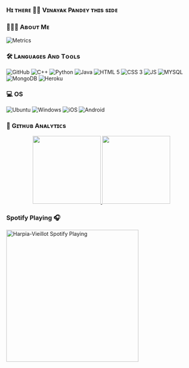 ### Hɪ ᴛʜᴇʀᴇ 👋🏻 Vɪɴᴀʏᴀᴋ Pᴀɴᴅᴇʏ ᴛʜɪs sɪᴅᴇ

### 👨🏻‍💻 Aʙᴏᴜᴛ Mᴇ

![Metrics](https://metrics.lecoq.io/Harpia-Vieillot?template=classic&repositories.affiliations=Harpia-Vieillot&achievements=1&languages=1&repositories=1&people=1&repositories=100&repositories.batch=100&repositories.forks=false&repositories.affiliations=Harpia-Vieillot&languages.limit=100&languages.sections=most-used&languages.colors=github&languages.aliases=Java%3APython&languages.threshold=0%25&languages.indepth=false&languages.recent.load=300&languages.recent.days=14&people.limit=100&people.size=28&people.types=followers%2C%20following&people.identicons=false&people.shuffle=false&achievements.threshold=C&achievements.secrets=true&achievements.limit=0&repositories.featured=Gladiators-Projects%2FSpamBot%2C%20Harpia-Vieillot%2FDiscord-Nitro&config.timezone=Asia%2FCalcutta&config.twemoji=true)
<!--
- 🔭 I’m currently working at <a href="https://github.com/Gladiators-Projects"><img alt="Website" src="https://img.shields.io/badge/Gladiators-Projects-blue"></a>
- 🌱 I’m currently learning Python.
- 💬 Ask me about anything.
- ⚡ Fun fact: I am still under development!!

<p align="left"> <a href="https://github.com/ryo-ma/github-profile-trophy"><img src="https://github-profile-trophy.vercel.app/?username=harpia-vieillot" alt="harpia-vieillot" /></a> </p>-->

### 🛠️ Lᴀɴɢᴜᴀɢᴇs Aɴᴅ Tᴏᴏʟs

  ![GitHub](https://img.shields.io/badge/GitHub-100000?style=for-the-badge&logo=github&logoColor=white)
  ![C++](https://img.shields.io/badge/C%2B%2B-00599C?style=for-the-badge&logo=c%2B%2B&logoColor=white)
  ![Python](https://img.shields.io/badge/Python-3776AB?style=for-the-badge&logo=python&logoColor=white)
  ![Java](https://img.shields.io/badge/Java-ED8B00?style=for-the-badge&logo=java&logoColor=white)
  ![HTML 5](https://img.shields.io/badge/HTML5-E34F26?style=for-the-badge&logo=html5&logoColor=white)
  ![CSS 3](https://img.shields.io/badge/CSS3-1572B6?style=for-the-badge&logo=css3&logoColor=white)
  ![JS](https://img.shields.io/badge/JavaScript-F7DF1E?style=for-the-badge&logo=javascript&logoColor=black)
  ![MYSQL](https://img.shields.io/badge/MySQL-00000F?style=for-the-badge&logo=mysql&logoColor=white)
  ![MongoDB](https://img.shields.io/badge/MongoDB-4EA94B?style=for-the-badge&logo=mongodb&logoColor=white)
  ![Heroku](https://img.shields.io/badge/Heroku-430098?style=for-the-badge&logo=heroku&logoColor=white)

### 💻 OS

  ![Ubuntu](https://img.shields.io/badge/Ubuntu-E95420?style=for-the-badge&logo=ubuntu&logoColor=white)
  ![Windows](https://img.shields.io/badge/Windows-0078D6?style=for-the-badge&logo=windows&logoColor=white)
  ![iOS](https://img.shields.io/badge/iOS-000000?style=for-the-badge&logo=ios&logoColor=white)
  ![Android](https://img.shields.io/badge/Android-3DDC84?style=for-the-badge&logo=android&logoColor=white)

### 🚀 Gɪᴛʜᴜʙ Aɴᴀʟʏᴛɪᴄs

<p align="center">
<a href="https://github.com/Harpia-Vieillot">
  <img height="180em" src="https://github-readme-stats-eight-theta.vercel.app/api?username=Harpia-Vieillot&show_icons=true&theme=buefy&include_all_commits=true&count_private=true"/>
  <img height="180em" src="https://github-readme-stats-eight-theta.vercel.app/api/top-langs/?username=Harpia-Vieillot&layout=compact&langs_count=8&theme=buefy"/>
</a>
</p>

### Spotify Playing 🎧

[<img src="https://novatorem.visualbean.vercel.app/api/spotify" alt="Harpia-Vieillot Spotify Playing" width="350" />](https://open.spotify.com/user/l5bdgkqogezl2m2xxbx66vpxn)
